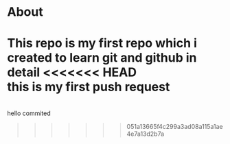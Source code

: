 # About
This repo is my first repo which i created to learn git and github in detail 
<<<<<<< HEAD
<br>
this is my first push request
=======

<br>
hello commited

>>>>>>> 051a13665f4c299a3ad08a115a1ae4e7a13d2b7a
